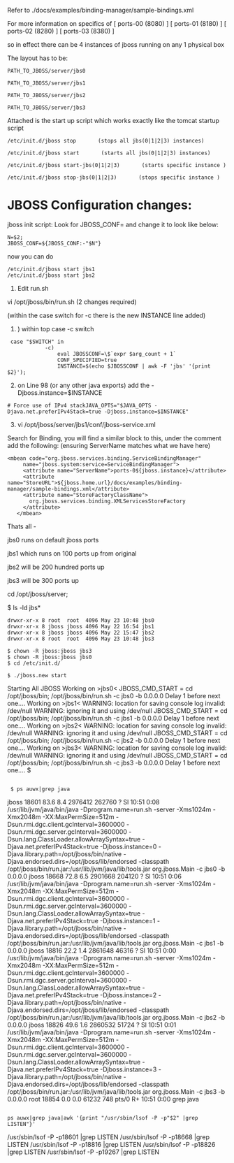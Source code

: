 Refer to ./docs/examples/binding-manager/sample-bindings.xml

For more information on specifics of [ ports-00 (8080) ]  [ ports-01 (8180) ]  [  ports-02 (8280) ] [ ports-03 (8380) ]

so in effect there can be 4 instances of jboss running on any 1 physical box

The layout has to be:
```
PATH_TO_JBOSS/server/jbs0

PATH_TO_JBOSS/server/jbs1

PATH_TO_JBOSS/server/jbs2

PATH_TO_JBOSS/server/jbs3
```

Attached is the start up script which works exactly like the tomcat startup script

```
/etc/init.d/jboss stop       (stops all jbs(0|1|2|3) instances)

/etc/init.d/jboss start       (starts all jbs(0|1|2|3) instances)

/etc/init.d/jboss start-jbs(0|1|2|3)       (starts specific instance )

/etc/init.d/jboss stop-jbs(0|1|2|3)       (stops specific instance )
```

# JBOSS Configuration  changes:

jboss init script:
Look for JBOSS_CONF= and change it to look like below:
```
N=$2;
JBOSS_CONF=${JBOSS_CONF:-"$N"}
```
now you can do
```
/etc/init.d/jboss start jbs1
/etc/init.d/jboss start jbs2
```


1. Edit run.sh

vi /opt/jboss/bin/run.sh  (2 changes required)

(within the case switch for -c there is the new INSTANCE line added)
1. ) within top case -c switch
```
 case "$SWITCH" in
            -c)
                eval JBOSSCONF=\$`expr $arg_count + 1`
                CONF_SPECIFIED=true
                INSTANCE=$(echo $JBOSSCONF | awk -F 'jbs' '{print $2}');
``` 
 
 
2) on Line 98 (or any other java exports) add the -Djboss.instance=$INSTANCE
```
# Force use of IPv4 stackJAVA_OPTS="$JAVA_OPTS -Djava.net.preferIPv4Stack=true -Djboss.instance=$INSTANCE"
``` 

3. vi /opt/jboss/server/jbs1/conf/jboss-service.xml

Search for Binding, you will find a similar block to this, under the comment add the following: (ensuring ServerName matches what we have here)
```
<mbean code="org.jboss.services.binding.ServiceBindingManager"
     name="jboss.system:service=ServiceBindingManager">
     <attribute name="ServerName">ports-0${jboss.instance}</attribute>
     <attribute name="StoreURL">${jboss.home.url}/docs/examples/binding-manager/sample-bindings.xml</attribute>
     <attribute name="StoreFactoryClassName">
       org.jboss.services.binding.XMLServicesStoreFactory
     </attribute>
   </mbean>
```
Thats all -

jbs0 runs on default jboss ports

jbs1 which runs on 100 ports up from original

jbs2 will be 200 hundred ports up

jbs3 will be 300 ports up

cd /opt/jboss/server;

$ ls -ld jbs*
```
drwxr-xr-x 8 root  root  4096 May 23 10:48 jbs0
drwxr-xr-x 8 jboss jboss 4096 May 22 16:54 jbs1
drwxr-xr-x 8 jboss jboss 4096 May 22 15:47 jbs2
drwxr-xr-x 8 root  root  4096 May 23 10:48 jbs3
```
 
```
$ chown -R jboss:jboss jbs3
$ chown -R jboss:jboss jbs0
$ cd /etc/init.d/
 
$ ./jboss.new start
```
Starting All JBOSS
Working on >jbs0<
JBOSS_CMD_START = cd /opt/jboss/bin; /opt/jboss/bin/run.sh -c jbs0 -b 0.0.0.0
Delay 1 before next one....
Working on >jbs1<
WARNING: location for saving console log invalid: /dev/null
WARNING: ignoring it and using /dev/null
JBOSS_CMD_START = cd /opt/jboss/bin; /opt/jboss/bin/run.sh -c jbs1 -b 0.0.0.0
Delay 1 before next one....
Working on >jbs2<
WARNING: location for saving console log invalid: /dev/null
WARNING: ignoring it and using /dev/null
JBOSS_CMD_START = cd /opt/jboss/bin; /opt/jboss/bin/run.sh -c jbs2 -b 0.0.0.0
Delay 1 before next one....
Working on >jbs3<
WARNING: location for saving console log invalid: /dev/null
WARNING: ignoring it and using /dev/null
JBOSS_CMD_START = cd /opt/jboss/bin; /opt/jboss/bin/run.sh -c jbs3 -b 0.0.0.0
Delay 1 before next one....
 $
```

 $ ps auwx|grep java
```
jboss    18601 83.6  8.4 2976412 262760 ?      Sl   10:51   0:08 /usr/lib/jvm/java/bin/java -Dprogram.name=run.sh -server -Xms1024m -Xmx2048m -XX:MaxPermSize=512m -Dsun.rmi.dgc.client.gcInterval=3600000 -Dsun.rmi.dgc.server.gcInterval=3600000 -Dsun.lang.ClassLoader.allowArraySyntax=true -Djava.net.preferIPv4Stack=true -Djboss.instance=0 -Djava.library.path=/opt/jboss/bin/native -Djava.endorsed.dirs=/opt/jboss/lib/endorsed -classpath /opt/jboss/bin/run.jar:/usr/lib/jvm/java/lib/tools.jar org.jboss.Main -c jbs0 -b 0.0.0.0
jboss    18668 72.8  6.5 2901668 204120 ?      Sl   10:51   0:06 /usr/lib/jvm/java/bin/java -Dprogram.name=run.sh -server -Xms1024m -Xmx2048m -XX:MaxPermSize=512m -Dsun.rmi.dgc.client.gcInterval=3600000 -Dsun.rmi.dgc.server.gcInterval=3600000 -Dsun.lang.ClassLoader.allowArraySyntax=true -Djava.net.preferIPv4Stack=true -Djboss.instance=1 -Djava.library.path=/opt/jboss/bin/native -Djava.endorsed.dirs=/opt/jboss/lib/endorsed -classpath /opt/jboss/bin/run.jar:/usr/lib/jvm/java/lib/tools.jar org.jboss.Main -c jbs1 -b 0.0.0.0
jboss    18816 22.2  1.4 2861648 46316 ?       Sl   10:51   0:00 /usr/lib/jvm/java/bin/java -Dprogram.name=run.sh -server -Xms1024m -Xmx2048m -XX:MaxPermSize=512m -Dsun.rmi.dgc.client.gcInterval=3600000 -Dsun.rmi.dgc.server.gcInterval=3600000 -Dsun.lang.ClassLoader.allowArraySyntax=true -Djava.net.preferIPv4Stack=true -Djboss.instance=2 -Djava.library.path=/opt/jboss/bin/native -Djava.endorsed.dirs=/opt/jboss/lib/endorsed -classpath /opt/jboss/bin/run.jar:/usr/lib/jvm/java/lib/tools.jar org.jboss.Main -c jbs2 -b 0.0.0.0
jboss    18826 49.6  1.6 2860532 51724 ?       Sl   10:51   0:01 /usr/lib/jvm/java/bin/java -Dprogram.name=run.sh -server -Xms1024m -Xmx2048m -XX:MaxPermSize=512m -Dsun.rmi.dgc.client.gcInterval=3600000 -Dsun.rmi.dgc.server.gcInterval=3600000 -Dsun.lang.ClassLoader.allowArraySyntax=true -Djava.net.preferIPv4Stack=true -Djboss.instance=3 -Djava.library.path=/opt/jboss/bin/native -Djava.endorsed.dirs=/opt/jboss/lib/endorsed -classpath /opt/jboss/bin/run.jar:/usr/lib/jvm/java/lib/tools.jar org.jboss.Main -c jbs3 -b 0.0.0.0
root     18854  0.0  0.0  61232   748 pts/0    R+   10:51   0:00 grep java
```

ps auwx|grep java|awk '{print "/usr/sbin/lsof -P -p"$2" |grep LISTEN"}'

```
/usr/sbin/lsof -P -p18601 |grep LISTEN
/usr/sbin/lsof -P -p18668 |grep LISTEN
/usr/sbin/lsof -P -p18816 |grep LISTEN
/usr/sbin/lsof -P -p18826 |grep LISTEN
/usr/sbin/lsof -P -p19267 |grep LISTEN
```

